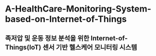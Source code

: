 # A-HealthCare-Monitoring-System-based-on-Internet-of-Things

## 족저압 및 운동 정보 분석을 위한 Internet-of-Things(IoT) 센서 기반 헬스케어 모니터링 시스템
